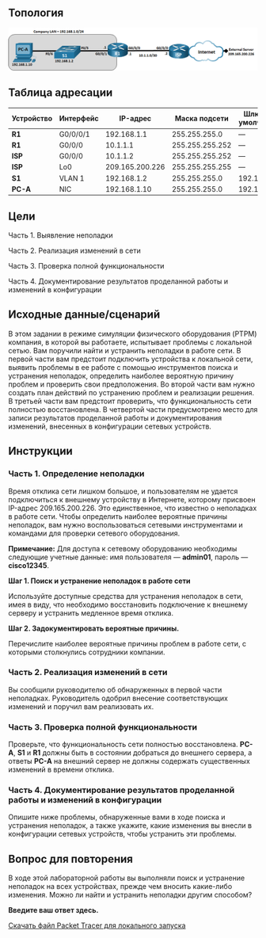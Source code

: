 ## Топология

![This topology has one PC, two routers and 1 switch. PC-A is connected to S1 F0/6. Switch S1 F0/5 is connected to router R1 G0/0/1. Router R1 g0/0/0 is connected to ISP G0/0/0. Router ISP G0/0/1 is connected to an External Server via the Internet.](./assets/topology.png)

## Таблица адресации

| Устройство | Интерфейс | IP-адрес        | Маска подсети   | Шлюз по умолчанию |
|------------|-----------|-----------------|-----------------|-------------------|
| **R1**     | G0/0/0/1  | 192.168.1.1     | 255.255.255.0   | —                 |
| **R1**     | G0/0/0    | 10.1.1.1        | 255.255.255.252 | —                 |
| **ISP**    | G0/0/0    | 10.1.1.2        | 255.255.255.252 | —                 |
| **ISP**    | Lo0       | 209.165.200.226 | 255.255.255.255 | —                 |
| **S1**     | VLAN 1    | 192.168.1.2     | 255.255.255.0   | 192.168.1.1       |
| **PC-A**   | NIC       | 192.168.1.10    | 255.255.255.0   | 192.168.1.1       |

## Цели

Часть 1. Выявление неполадки

Часть 2. Реализация изменений в сети

Часть 3. Проверка полной функциональности

Часть 4. Документирование результатов проделанной работы и изменений в конфигурации

## Исходные данные/сценарий

В этом задании в режиме симуляции физического оборудования (PTPM) компания, в которой вы работаете, испытывает проблемы с локальной сетью. Вам поручили найти и устранить неполадки в работе сети. В первой части вам предстоит подключить устройства к локальной сети, выявить проблемы в ее работе с помощью инструментов поиска и устранения неполадок, определить наиболее вероятную причину проблем и проверить свои предположения. Во второй части вам нужно создать план действий по устранению проблем и реализации решения. В третьей части вам предстоит проверить, что функциональность сети полностью восстановлена. В четвертой части предусмотрено место для записи результатов проделанной работы и документирования изменений, внесенных в конфигурации сетевых устройств.

## Инструкции

### Часть 1. Определение неполадки

Время отклика сети лишком большое, и пользователям не удается подключиться к внешнему устройству в Интернете, которому присвоен IP-адрес 209.165.200.226. Это единственное, что известно о неполадках в работе сети. Чтобы определить наиболее вероятные причины неполадок, вам нужно воспользоваться сетевыми инструментами и командами для проверки сетевого оборудования.

**Примечание:** Для доступа к сетевому оборудованию необходимы следующие учетные данные: имя пользователя — **admin01**, пароль — **cisco12345**.

**Шаг 1. Поиск и устранение неполадок в работе сети**

Используйте доступные средства для устранения неполадок в сети, имея в виду, что необходимо восстановить подключение к внешнему серверу и устранить медленное время отклика.

**Шаг 2. Задокументировать вероятные причины.**

Перечислите наиболее вероятные причины проблем в работе сети, с которыми столкнулись сотрудники компании.

### Часть 2. Реализация изменений в сети

Вы сообщили руководителю об обнаруженных в первой части неполадках. Руководитель одобрил внесение соответствующих изменений и поручил вам реализовать их.

### Часть 3. Проверка полной функциональности

Проверьте, что функциональность сети полностью восстановлена. **PC-A**, **S1** и **R1** должны быть в состоянии добраться до внешнего сервера, а ответы **PC-A** на внешний сервер не должны содержать существенных изменений в времени отклика.

### Часть 4. Документирование результатов проделанной работы и изменений в конфигурации

Опишите ниже проблемы, обнаруженные вами в ходе поиска и устранения неполадок, а также укажите, какие изменения вы внесли в конфигурации сетевых устройств, чтобы устранить эти проблемы.

## Вопрос для повторения

В ходе этой лабораторной работы вы выполняли поиск и устранение неполадок на всех устройствах, прежде чем вносить какие-либо изменения. Можно ли найти и устранить неполадки другим способом?

**Введите ваш ответ здесь.**

[Скачать файл Packet Tracer для локального запуска](./assets/17.7.7-packet-tracer---troubleshoot-connectivity-issues---physical-mode_ru-RU.pka)
